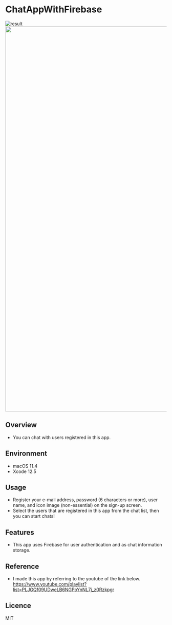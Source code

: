 # ChatAppWithFirebase
![result](https://user-images.githubusercontent.com/76898162/122705650-20f5c280-d291-11eb-83ab-056fff00fe45.gif)
<img src="https://user-images.githubusercontent.com/76898162/122705650-20f5c280-d291-11eb-83ab-056fff00fe45.gif" width="1200px"> 

## Overview
- You can chat with users registered in this app.

## Environment
- macOS 11.4
- Xcode 12.5

## Usage
- Register your e-mail address, password (6 characters or more), user name, and icon image (non-essential) on the sign-up screen.
- Select the users that are registered in this app from the chat list, then you can start chats!

## Features
- This app uses Firebase for user authentication and  as chat information storage.

## Reference
- I made this app by referring to the youtube of the link below. <br>https://www.youtube.com/playlist?list=PLJGQf09UDweLB6NGPoYnNL7j_z0Rzkpgr</br>

## Licence
MIT
